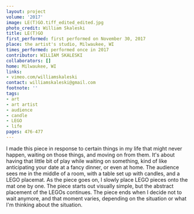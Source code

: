 ```yaml
---
layout: project
volume: '2017'
image: LE(T)GO.tiff_edited_edited.jpg
photo_credit: William Skaleski
title: LE(T)GO
first_performed: first performed on November 30, 2017
place: the artist's studio, Milwaukee, WI
times_performed: performed once in 2017
contributor: WILLIAM SKALESKI
collaborators: []
home: Milwaukee, WI
links:
- vimeo.com/williamskaleski
contact: williamskaleski@gmail.com
footnote: ''
tags:
- art
- art artist
- audience
- candle
- LEGO
- life
pages: 476-477
---
```


I made this piece in response to certain things in my life that might never happen, waiting on those things, and moving on from them. It's about having that little bit of play while waiting on something, kind of like anticipating your date at a fancy dinner, or even at home. The audience sees me in the middle of a room, with a table set up with candles, and a LEGO placemat. As the piece goes on, I slowly place LEGO pieces onto the mat one by one. The piece starts out visually simple, but the abstract placement of the LEGOs continues. The piece ends when I decide not to wait anymore, and that moment varies, depending on the situation or what I'm thinking about the situation.

